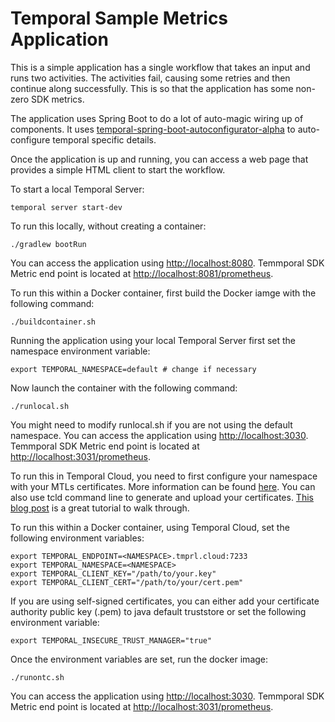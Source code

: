 # Temporal Sample Metrics Application

This is a simple application has a single workflow that takes an input and runs 
two activities. The activities fail, causing some retries and then continue along
successfully. This is so that the application has some non-zero SDK metrics.

The application uses Spring Boot to do a lot of auto-magic wiring up of components. 
It uses [temporal-spring-boot-autoconfigurator-alpha](https://github.com/temporalio/sdk-java/tree/master/temporal-spring-boot-autoconfigure-alpha)
to auto-configure temporal specific details. 

Once the application is up and running, you can access a web page that provides a simple 
HTML client to start the workflow. 

To start a local Temporal Server:

```shell
temporal server start-dev
```

To run this locally, without creating a container:

```shell
./gradlew bootRun
```

You can access the application using [http://localhost:8080](http://localhost:8080/). 
Temmporal SDK Metric end point is located at  [http://localhost:8081/prometheus](http://localhost:8081/prometheus). 

To run this within a Docker container, first build the Docker iamge with the following command:

```shell
./buildcontainer.sh
```

Running the application using your local Temporal Server first set the namespace environment variable:

```shell
export TEMPORAL_NAMESPACE=default # change if necessary
```

Now launch the container with the following command:

```shell
./runlocal.sh 
```

You might need to modify runlocal.sh if you are not using the default namespace.
You can access the application using [http://localhost:3030](http://localhost:3030/).
Temmporal SDK Metric end point is located at  [http://localhost:3031/prometheus](http://localhost:3031/prometheus). 

To run this in Temporal Cloud, you need to first configure your namespace with your MTLs certificates. 
More information can be found [here](https://docs.temporal.io/cloud/how-to-manage-certificates-in-temporal-cloud). 
You can also use tcld command line to generate and upload your certificates. 
[This blog post](https://temporal.io/blog/certificate-generation-for-temporal-cloud-with-tcld) is a great tutorial to walk through.

To run this within a Docker container, using Temporal Cloud, set the following environment variables:

```shell
export TEMPORAL_ENDPOINT=<NAMESPACE>.tmprl.cloud:7233
export TEMPORAL_NAMESPACE=<NAMESPACE>
export TEMPORAL_CLIENT_KEY="/path/to/your.key"
export TEMPORAL_CLIENT_CERT="/path/to/your/cert.pem"
```

If you are using self-signed certificates, you can either add your certificate authority public key (.pem) to java default truststore or 
 set the following environment variable: 

```shell
export TEMPORAL_INSECURE_TRUST_MANAGER="true"
```

Once the environment variables are set, run the docker image:

```shell
./runontc.sh
```

You can access the application using [http://localhost:3030](http://localhost:3030/).
Temmporal SDK Metric end point is located at  [http://localhost:3031/prometheus](http://localhost:3031/prometheus). 

